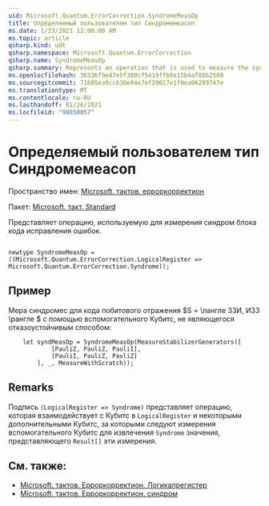 ```yaml
---
uid: Microsoft.Quantum.ErrorCorrection.SyndromeMeasOp
title: Определяемый пользователем тип Синдромемеасоп
ms.date: 1/23/2021 12:00:00 AM
ms.topic: article
qsharp.kind: udt
qsharp.namespace: Microsoft.Quantum.ErrorCorrection
qsharp.name: SyndromeMeasOp
qsharp.summary: Represents an operation that is used to measure the syndrome of an error-correcting code block.
ms.openlocfilehash: 36336f9e47e5f360cf5e19ffb6e15b4af88b2580
ms.sourcegitcommit: 71605ea9cc630e84e7ef29027e1f0ea06299747e
ms.translationtype: MT
ms.contentlocale: ru-RU
ms.lasthandoff: 01/26/2021
ms.locfileid: "98850057"
---
```

# <a name="syndromemeasop-user-defined-type"></a>Определяемый пользователем тип Синдромемеасоп

Пространство имен: [Microsoft. тактов. ерроркорректион](xref:Microsoft.Quantum.ErrorCorrection)

Пакет: [Microsoft. такт. Standard](https://nuget.org/packages/Microsoft.Quantum.Standard)


Представляет операцию, используемую для измерения синдром блока кода исправления ошибок.

```qsharp

newtype SyndromeMeasOp = ((Microsoft.Quantum.ErrorCorrection.LogicalRegister => Microsoft.Quantum.ErrorCorrection.Syndrome));
```



## <a name="example"></a>Пример

Мера синдромес для кода побитового отражения $S = \лангле ЗЗИ, ИЗЗ \рангле $ с помощью вспомогательного Кубитс, не являющегося отказоустойчивым способом:

```qsharp
    let syndMeasOp = SyndromeMeasOp(MeasureStabilizerGenerators([
            [PauliZ, PauliZ, PauliI],
            [PauliI, PauliZ, PauliZ]
        ], _, MeasureWithScratch));
```

## <a name="remarks"></a>Remarks

Подпись `(LogicalRegister => Syndrome)` представляет операцию, которая взаимодействует с Кубитс в `LogicalRegister` и некоторыми дополнительными Кубитс, за которыми следуют измерения вспомогательного Кубитс для извлечения `Syndrome` значения, представляющего `Result[]` эти измерения.

## <a name="see-also"></a>См. также:

- [Microsoft. тактов. Ерроркорректион. Логикалрегистер](xref:Microsoft.Quantum.ErrorCorrection.LogicalRegister)
- [Microsoft. тактов. Ерроркорректион. синдром](xref:Microsoft.Quantum.ErrorCorrection.Syndrome)